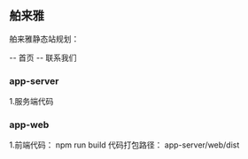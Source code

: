 ## 舶来雅

舶来雅静态站规划：

-- 首页 
-- 联系我们



### app-server

1.服务端代码

### app-web

1.前端代码： npm run build 代码打包路径： app-server/web/dist